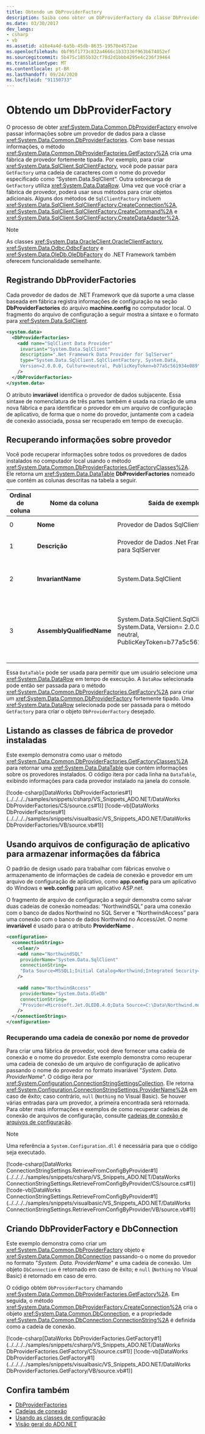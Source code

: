 ```yaml
---
title: Obtendo um DbProviderFactory
description: Saiba como obter um DbProviderFactory da classe DbProviderFactories para trabalhar com fontes de dados específicas no .NET Framework.
ms.date: 03/30/2017
dev_langs:
- csharp
- vb
ms.assetid: a16e4a4d-6a5b-45db-8635-19570e4572ae
ms.openlocfilehash: 0bf95f1773c832a4666c1b33336f963b674052ef
ms.sourcegitcommit: 5b475c1855b32cf78d2d1bbb4295e4c236f39464
ms.translationtype: MT
ms.contentlocale: pt-BR
ms.lasthandoff: 09/24/2020
ms.locfileid: "91150733"
---
```

# <a name="obtaining-a-dbproviderfactory"></a>Obtendo um DbProviderFactory

O processo de obter <xref:System.Data.Common.DbProviderFactory> envolve passar informações sobre um provedor de dados para a classe <xref:System.Data.Common.DbProviderFactories>. Com base nessas informações, o método <xref:System.Data.Common.DbProviderFactories.GetFactory%2A> cria uma fábrica de provedor fortemente tipada. Por exemplo, para criar <xref:System.Data.SqlClient.SqlClientFactory>, você pode passar para `GetFactory` uma cadeia de caracteres com o nome do provedor especificado como “System.Data.SqlClient”. Outra sobrecarga de `GetFactory` utiliza <xref:System.Data.DataRow>. Uma vez que você criar a fábrica de provedor, poderá usar seus métodos para criar objetos adicionais. Alguns dos métodos de `SqlClientFactory` incluem <xref:System.Data.SqlClient.SqlClientFactory.CreateConnection%2A>, <xref:System.Data.SqlClient.SqlClientFactory.CreateCommand%2A> e <xref:System.Data.SqlClient.SqlClientFactory.CreateDataAdapter%2A>.  
  
> [!NOTE]
> As classes <xref:System.Data.OracleClient.OracleClientFactory>, <xref:System.Data.Odbc.OdbcFactory> e <xref:System.Data.OleDb.OleDbFactory> do .NET Framework também oferecem funcionalidade semelhante.  
  
## <a name="registering-dbproviderfactories"></a>Registrando DbProviderFactories  

 Cada provedor de dados de .NET Framework que dá suporte a uma classe baseada em fábrica registra informações de configuração na seção **DbProviderFactories** do arquivo **machine.config** no computador local. O fragmento do arquivo de configuração a seguir mostra a sintaxe e o formato para <xref:System.Data.SqlClient>.  
  
```xml  
<system.data>  
  <DbProviderFactories>  
    <add name="SqlClient Data Provider"  
     invariant="System.Data.SqlClient"
     description=".Net Framework Data Provider for SqlServer"
     type="System.Data.SqlClient.SqlClientFactory, System.Data,
     Version=2.0.0.0, Culture=neutral, PublicKeyToken=b77a5c561934e089"  
    />  
  </DbProviderFactories>  
</system.data>  
```  
  
 O atributo **invariável** identifica o provedor de dados subjacente. Essa sintaxe de nomenclatura de três partes também é usada na criação de uma nova fábrica e para identificar o provedor em um arquivo de configuração de aplicativo, de forma que o nome do provedor, juntamente com a cadeia de conexão associada, possa ser recuperado em tempo de execução.  
  
## <a name="retrieving-provider-information"></a>Recuperando informações sobre provedor  

 Você pode recuperar informações sobre todos os provedores de dados instalados no computador local usando o método <xref:System.Data.Common.DbProviderFactories.GetFactoryClasses%2A>. Ele retorna um <xref:System.Data.DataTable> **DbProviderFactories** nomeado que contém as colunas descritas na tabela a seguir.  
  
|Ordinal de coluna|Nome da coluna|Saída de exemplo|Descrição|  
|--------------------|-----------------|--------------------|-----------------|  
|0|**Nome**|Provedor de Dados SqlClient|Nome legível do provedor de dados|  
|1|**Descrição**|Provedor de Dados .Net Framework para SqlServer|Descrição legível do provedor de dados|  
|2|**InvariantName**|System.Data.SqlClient|Nome que pode ser usado programaticamente para se referir ao provedor de dados|  
|3|**AssemblyQualifiedName**|System.Data.SqlClient.SqlClientFactory, System.Data, Version= 2.0.0.0, = neutral, PublicKeyToken=b77a5c561934e089|Nome totalmente qualificado da classe de fábrica, que contém informações suficientes para criar uma instância do objeto|  
  
 Essa `DataTable` pode ser usada para permitir que um usuário selecione uma <xref:System.Data.DataRow> em tempo de execução. A `DataRow` selecionada pode então ser passada para o método <xref:System.Data.Common.DbProviderFactories.GetFactory%2A> para criar um <xref:System.Data.Common.DbProviderFactory> fortemente tipado. Uma <xref:System.Data.DataRow> selecionada pode ser passada para o método `GetFactory` para criar o objeto `DbProviderFactory` desejado.  
  
## <a name="listing-the-installed-provider-factory-classes"></a>Listando as classes de fábrica de provedor instaladas  

 Este exemplo demonstra como usar o método <xref:System.Data.Common.DbProviderFactories.GetFactoryClasses%2A> para retornar uma <xref:System.Data.DataTable> que contém informações sobre os provedores instalados. O código itera por cada linha na `DataTable`, exibindo informações para cada provedor instalado na janela do console.  
  
 [!code-csharp[DataWorks DbProviderFactories#1](../../../../samples/snippets/csharp/VS_Snippets_ADO.NET/DataWorks DbProviderFactories/CS/source.cs#1)]
 [!code-vb[DataWorks DbProviderFactories#1](../../../../samples/snippets/visualbasic/VS_Snippets_ADO.NET/DataWorks DbProviderFactories/VB/source.vb#1)]  
  
## <a name="using-application-configuration-files-to-store-factory-information"></a>Usando arquivos de configuração de aplicativo para armazenar informações da fábrica  

 O padrão de design usado para trabalhar com fábricas envolve o armazenamento de informações de cadeia de conexão e provedor em um arquivo de configuração de aplicativo, como **app.config** para um aplicativo do Windows e **web.config** para um aplicativo ASP.net.  
  
 O fragmento de arquivo de configuração a seguir demonstra como salvar duas cadeias de conexão nomeadas: “NorthwindSQL” para uma conexão com o banco de dados Northwind no SQL Server e “NorthwindAccess” para uma conexão com o banco de dados Northwind no Access/Jet. O nome **invariável** é usado para o atributo **ProviderName** .  
  
```xml  
<configuration>  
  <connectionStrings>  
    <clear/>  
    <add name="NorthwindSQL"
     providerName="System.Data.SqlClient"
     connectionString=  
     "Data Source=MSSQL1;Initial Catalog=Northwind;Integrated Security=true"  
    />  
  
    <add name="NorthwindAccess"
     providerName="System.Data.OleDb"
     connectionString=  
     "Provider=Microsoft.Jet.OLEDB.4.0;Data Source=C:\Data\Northwind.mdb;"  
    />  
  </connectionStrings>  
</configuration>  
```  
  
### <a name="retrieving-a-connection-string-by-provider-name"></a>Recuperando uma cadeia de conexão por nome de provedor  

 Para criar uma fábrica de provedor, você deve fornecer uma cadeia de conexão e o nome do provedor. Este exemplo demonstra como recuperar uma cadeia de conexão de um arquivo de configuração de aplicativo passando o nome do provedor no formato invariável "*System. Data. ProviderName*". O código itera por <xref:System.Configuration.ConnectionStringSettingsCollection>. Ele retorna <xref:System.Configuration.ConnectionStringSettings.ProviderName%2A> em caso de êxito; caso contrário, `null` (`Nothing` no Visual Basic). Se houver várias entradas para um provedor, a primeira encontrada será retornada. Para obter mais informações e exemplos de como recuperar cadeias de conexão de arquivos de configuração, consulte [cadeias de conexão e arquivos de configuração](connection-strings-and-configuration-files.md).  
  
> [!NOTE]
> Uma referência a `System.Configuration.dll` é necessária para que o código seja executado.  
  
 [!code-csharp[DataWorks ConnectionStringSettings.RetrieveFromConfigByProvider#1](../../../../samples/snippets/csharp/VS_Snippets_ADO.NET/DataWorks ConnectionStringSettings.RetrieveFromConfigByProvider/CS/source.cs#1)]
 [!code-vb[DataWorks ConnectionStringSettings.RetrieveFromConfigByProvider#1](../../../../samples/snippets/visualbasic/VS_Snippets_ADO.NET/DataWorks ConnectionStringSettings.RetrieveFromConfigByProvider/VB/source.vb#1)]  
  
## <a name="creating-the-dbproviderfactory-and-dbconnection"></a>Criando DbProviderFactory e DbConnection  

 Este exemplo demonstra como criar um <xref:System.Data.Common.DbProviderFactory> objeto e <xref:System.Data.Common.DbConnection> passando-o o nome do provedor no formato "*System. Data. ProviderName*" e uma cadeia de conexão. Um objeto `DbConnection` é retornado em caso de êxito; e `null` (`Nothing` no Visual Basic) é retornado em caso de erro.  
  
 O código obtém `DbProviderFactory` chamando <xref:System.Data.Common.DbProviderFactories.GetFactory%2A>. Em seguida, o método <xref:System.Data.Common.DbProviderFactory.CreateConnection%2A> cria o objeto <xref:System.Data.Common.DbConnection>, e a propriedade <xref:System.Data.Common.DbConnection.ConnectionString%2A> é definida como a cadeia de conexão.  
  
 [!code-csharp[DataWorks DbProviderFactories.GetFactory#1](../../../../samples/snippets/csharp/VS_Snippets_ADO.NET/DataWorks DbProviderFactories.GetFactory/CS/source.cs#1)]
 [!code-vb[DataWorks DbProviderFactories.GetFactory#1](../../../../samples/snippets/visualbasic/VS_Snippets_ADO.NET/DataWorks DbProviderFactories.GetFactory/VB/source.vb#1)]  
  
## <a name="see-also"></a>Confira também

- [DbProviderFactories](dbproviderfactories.md)
- [Cadeias de conexão](connection-strings.md)
- [Usando as classes de configuração](/previous-versions/aspnet/ms228063(v=vs.100))
- [Visão geral do ADO.NET](ado-net-overview.md)
